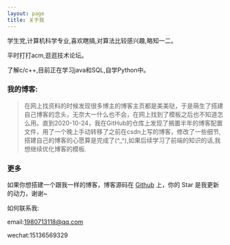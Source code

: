 ```yaml
---
layout: page
title: 关于我 
---
```


学生党,计算机科学专业,喜欢瞎搞,对算法比较感兴趣,略知一二。


平时打打acm,逛逛技术论坛。

了解c/c++,目前正在学习java和SQL,自学Python中。

### 我的博客:

>在网上找资料的时候发现很多博主的博客主页都是美美哒，于是萌生了搭建自己博客的念头，无奈大一什么也不会，在网上找到了模板之后也不知道怎么用。直到2020-10-24，我在GitHub的仓库上发现了搁置半年的博客配置文件，用了一个晚上手动转移了之前在csdn上写的博客，修改了一些细节,搭建自己的博客的心愿算是完成了(^_^),如果后续学习了前端的知识的话,我想继续优化博客的模板.
<p>

### 更多
如果你想搭建一个跟我一样的博客，博客源码在 <a target="_blank" href='https://github.com/wjimin/wjimin.github.io'>Github</a> 上，你的 Star 是我更新的动力，谢谢~

如何联系我:
 
email:1980713118@qq.com

wechat:15136569329  
    





